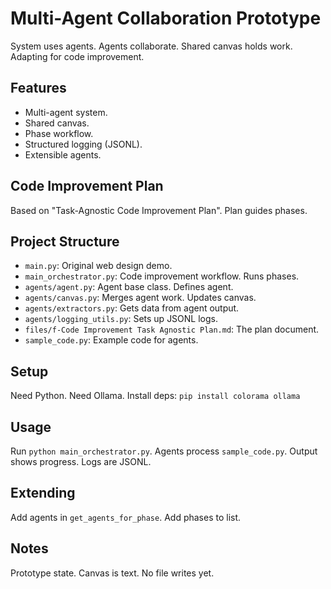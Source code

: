 # Multi-Agent Collaboration Prototype

System uses agents. Agents collaborate. Shared canvas holds work. Adapting for code improvement.

## Features

*   Multi-agent system.
*   Shared canvas.
*   Phase workflow.
*   Structured logging (JSONL).
*   Extensible agents.

## Code Improvement Plan

Based on "Task-Agnostic Code Improvement Plan". Plan guides phases.

## Project Structure

*   `main.py`: Original web design demo.
*   `main_orchestrator.py`: Code improvement workflow. Runs phases.
*   `agents/agent.py`: Agent base class. Defines agent.
*   `agents/canvas.py`: Merges agent work. Updates canvas.
*   `agents/extractors.py`: Gets data from agent output.
*   `agents/logging_utils.py`: Sets up JSONL logs.
*   `files/f-Code Improvement Task Agnostic Plan.md`: The plan document.
*   `sample_code.py`: Example code for agents.

## Setup

Need Python. Need Ollama.
Install deps: `pip install colorama ollama`

## Usage

Run `python main_orchestrator.py`.
Agents process `sample_code.py`.
Output shows progress.
Logs are JSONL.

## Extending

Add agents in `get_agents_for_phase`.
Add phases to list.

## Notes

Prototype state.
Canvas is text.
No file writes yet.
